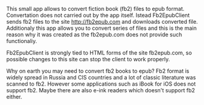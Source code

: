 This small app allows to convert fiction book (fb2) files to epub format.
Convertation does not carried out by the app itself. Istead Fb2EpubClient sends fb2 files to the site http://fb2epub.com
and downloads converted file. Additionaly this app allows you to convert series of files and this is the main reason 
why it was created as the fb2epub.com does not provide such functionaliy. 

Fb2EpubClient is strongly tied to HTML forms of the site fb2epub.com, so possible changes to this site can stop the client
to work properly.

Why on earth you may need to convert fb2 books to epub? Fb2 format is widely spread in Russia and CIS countries and a lot 
of classic literature was scanned to fb2. However some applications such as iBook for iOS does not support fb2. Maybe 
there are also e-ink readers which doesn't support fb2 either. 
